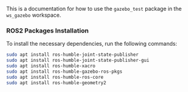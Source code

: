 This is a documentation for how to use the `gazebo_test` package in the `ws_gazebo` workspace.

### ROS2 Packages Installation

To install the necessary dependencies, run the following commands:

```bash
sudo apt install ros-humble-joint-state-publisher
sudo apt install ros-humble-joint-state-publisher-gui
sudo apt install ros-humble-xacro
sudo apt install ros-humble-gazebo-ros-pkgs
sudo apt install ros-humble-ros-core
sudo apt install ros-humble-geometry2
